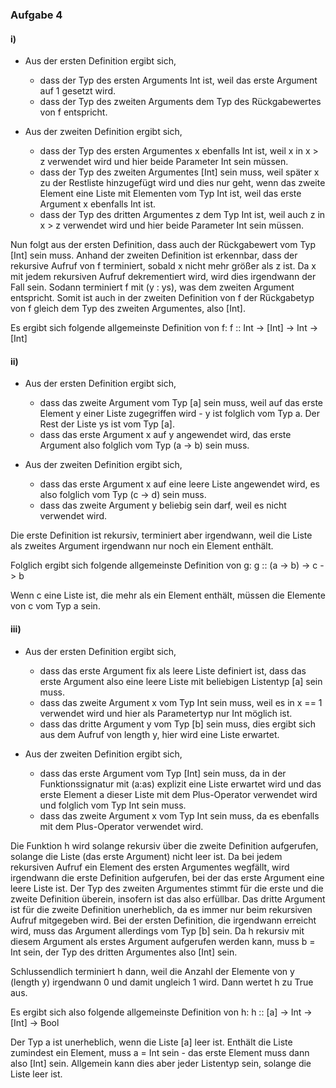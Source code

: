 ### Aufgabe 4

#### i)

* Aus der ersten Definition ergibt sich, 

  * dass der Typ des ersten Arguments Int ist, weil das erste Argument auf 1 gesetzt wird.
  * dass der Typ des zweiten Arguments dem Typ des Rückgabewertes von f entspricht.  

* Aus der zweiten Definition ergibt sich,

  * dass der Typ des ersten Argumentes x ebenfalls Int ist, weil x in x > z verwendet wird und hier beide Parameter Int sein müssen.
  * dass der Typ des zweiten Argumentes [Int] sein muss, weil später x zu der Restliste hinzugefügt wird und dies nur geht, wenn das zweite Element eine Liste mit Elementen vom Typ Int ist, weil das erste Argument x ebenfalls Int ist.
  * dass der Typ des dritten Argumentes z dem Typ Int ist, weil auch z in x > z verwendet wird und hier beide Parameter Int sein müssen.

Nun folgt aus der ersten Definition, dass auch der Rückgabewert vom Typ [Int] sein muss. Anhand der zweiten Definition ist erkennbar, dass der rekursive Aufruf von f terminiert, sobald x nicht mehr größer als z ist. Da x mit jedem rekursiven Aufruf dekrementiert wird, wird dies irgendwann der Fall sein. Sodann terminiert f mit (y : ys), was dem zweiten Argument entspricht. Somit ist auch in der zweiten Definition von f der Rückgabetyp von f gleich dem Typ des zweiten Argumentes, also [Int].

Es ergibt sich folgende allgemeinste Definition von f:
f :: Int -> [Int] -> Int -> [Int]

#### ii)

* Aus der ersten Definition ergibt sich,
  
  * dass das zweite Argument vom Typ [a] sein muss, weil auf das erste Element y einer Liste zugegriffen wird - y ist folglich vom Typ a. Der Rest der Liste ys ist vom Typ [a].
  * dass das erste Argument x auf y angewendet wird, das erste Argument also folglich vom Typ (a -> b) sein muss.

* Aus der zweiten Definition ergibt sich,

  * dass das erste Argument x auf eine leere Liste angewendet wird, es also folglich vom Typ (c -> d) sein muss.
  * dass das zweite Argument y beliebig sein darf, weil es nicht verwendet wird.

Die erste Definition ist rekursiv, terminiert aber irgendwann, weil die Liste als zweites Argument irgendwann nur noch ein Element enthält.

Folglich ergibt sich folgende allgemeinste Definition von g:
g :: (a -> b) -> c -> b

Wenn c eine Liste ist, die mehr als ein Element enthält, müssen die Elemente von c vom Typ a sein.

#### iii)

* Aus der ersten Definition ergibt sich,
  
  * dass das erste Argument fix als leere Liste definiert ist, dass das erste Argument also eine leere Liste mit beliebigen Listentyp [a] sein muss.
  * dass das zweite Argument x vom Typ Int sein muss, weil es in x == 1 verwendet wird und hier als Parametertyp nur Int möglich ist.
  * dass das dritte Argument y vom Typ [b] sein muss, dies ergibt sich aus dem Aufruf von length y, hier wird eine Liste erwartet.

* Aus der zweiten Definition ergibt sich,

  * dass das erste Argument vom Typ [Int] sein muss, da in der Funktionssignatur mit (a:as) explizit eine Liste erwartet wird und das erste Element a dieser Liste mit dem Plus-Operator verwendet wird und folglich vom Typ Int sein muss.
  * dass das zweite Argument x vom Typ Int sein muss, da es ebenfalls mit dem Plus-Operator verwendet wird.

Die Funktion h wird solange rekursiv über die zweite Definition aufgerufen, solange die Liste (das erste Argument) nicht leer ist. Da bei jedem rekursiven Aufruf ein Element des ersten Argumentes wegfällt, wird irgendwann die erste Definition aufgerufen, bei der das erste Argument eine leere Liste ist. Der Typ des zweiten Argumentes stimmt für die erste und die zweite Definition überein, insofern ist das also erfüllbar. Das dritte Argument ist für die zweite Definition unerheblich, da es immer nur beim rekursiven Aufruf mitgegeben wird. Bei der ersten Definition, die irgendwann erreicht wird, muss das Argument allerdings vom Typ [b] sein. Da h rekursiv mit diesem Argument als erstes Argument aufgerufen werden kann, muss b = Int sein, der Typ des dritten Argumentes also [Int] sein.

Schlussendlich terminiert h dann, weil die Anzahl der Elemente von y (length y) irgendwann 0 und damit ungleich 1 wird. Dann wertet h zu True aus.

Es ergibt sich also folgende allgemeinste Definition von h:
h :: [a] -> Int -> [Int] -> Bool

Der Typ a ist unerheblich, wenn die Liste [a] leer ist. Enthält die Liste zumindest ein Element, muss a = Int sein - das erste Element muss dann also [Int] sein. Allgemein kann dies aber jeder Listentyp sein, solange die Liste leer ist.